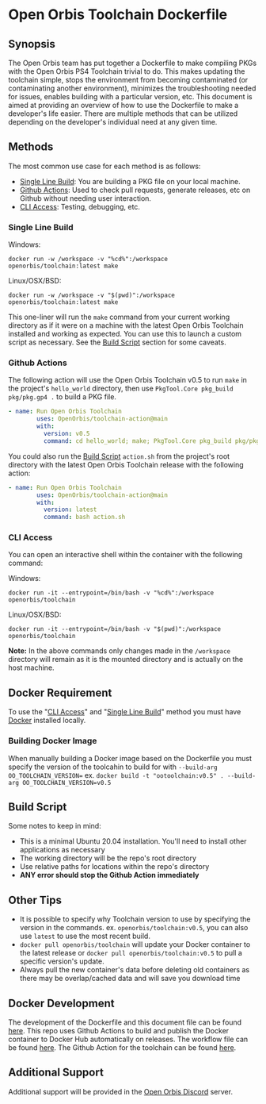 # Open Orbis Toolchain Dockerfile

## Synopsis

The Open Orbis team has put together a Dockerfile to make compiling PKGs with the Open Orbis PS4 Toolchain trivial to do. This makes updating the toolchain simple, stops the environment from becoming contaminated (or contaminating another environment), minimizes the troubleshooting needed for issues, enables building with a particular version, etc. This document is aimed at providing an overview of how to use the Dockerfile to make a developer's life easier. There are multiple methods that can be utilized depending on the developer's individual need at any given time.

## Methods

The most common use case for each method is as follows:

- [Single Line Build]: You are building a PKG file on your local machine.
- [Github Actions]: Used to check pull requests, generate releases, etc on Github without needing user interaction.
- [CLI Access]: Testing, debugging, etc.

### Single Line Build

Windows:

```shell
docker run -w /workspace -v "%cd%":/workspace openorbis/toolchain:latest make
```

Linux/OSX/BSD:

```shell
docker run -w /workspace -v "$(pwd)":/workspace openorbis/toolchain:latest make
```

This one-liner will run the `make` command from your current working directory as if it were on a machine with the latest Open Orbis Toolchain installed and working as expected. You can use this to launch a custom script as necessary. See the [Build Script] section for some caveats.

### Github Actions

The following action will use the Open Orbis Toolchain v0.5 to run `make` in the project's `hello_world` directory, then use `PkgTool.Core pkg_build pkg/pkg.gp4 .` to build a PKG file.

```yml
- name: Run Open Orbis Toolchain
        uses: OpenOrbis/toolchain-action@main
        with:
          version: v0.5
          command: cd hello_world; make; PkgTool.Core pkg_build pkg/pkg.gp4 .
```

You could also run the [Build Script] `action.sh` from the project's root directory with the latest Open Orbis Toolchain release with the following action:

```yml
- name: Run Open Orbis Toolchain
        uses: OpenOrbis/toolchain-action@main
        with:
          version: latest
          command: bash action.sh
```

### CLI Access

You can open an interactive shell within the container with the following command:

Windows:

```shell
docker run -it --entrypoint=/bin/bash -v "%cd%":/workspace openorbis/toolchain
```

Linux/OSX/BSD:

```shell
docker run -it --entrypoint=/bin/bash -v "$(pwd)":/workspace openorbis/toolchain
```

**Note:** In the above commands only changes made in the `/workspace` directory will remain as it is the mounted directory and is actually on the host machine.

## Docker Requirement

To use the "[CLI Access]" and "[Single Line Build]" method you must have [Docker] installed locally.

### Building Docker Image

When manually building a Docker image based on the Dockerfile you must specify the version of the toolcahin to build for with `--build-arg OO_TOOLCHAIN_VERSION=` ex. `docker build -t "ootoolchain:v0.5" . --build-arg OO_TOOLCHAIN_VERSION=v0.5`

## Build Script

Some notes to keep in mind:

- This is a minimal Ubuntu 20.04  installation. You'll need to install other applications as necessary
- The working directory will be the repo's root directory
- Use relative paths for locations within the repo's directory
- **ANY error should stop the Github Action immediately**

## Other Tips

- It is possible to specify why Toolchain version to use by specifying the version in the commands. ex. `openorbis/toolchain:v0.5`, you can also use `latest` to use the most recent build.
- `docker pull openorbis/toolchain` will update your Docker container to the latest release or `docker pull openorbis/toolchain:v0.5` to pull a specific version's update.
- Always pull the new container's data before deleting old containers as there may be overlap/cached data and will save you download time

## Docker Development

The development of the Dockerfile and this document file can be found [here](https://github.com/OpenOrbis/OpenOrbis-PS4-Toolchain/). This repo uses Github Actions to build and publish the Docker container to Docker Hub automatically on releases. The workflow file can be found [here](https://github.com/OpenOrbis/OpenOrbis-PS4-Toolchain/tree/master/.github/workflows/docker.yml). The Github Action for the toolchain can be found [here](https://github.com/OpenOrbis/toolchain-action).

## Additional Support

Additional support will be provided in the [Open Orbis Discord] server.

[//]: # (These are reference links used in the body of this note and get stripped out when the markdown processor does its job. There is no need to format nicely because it shouldn't be seen. Thanks SO - http://stackoverflow.com/questions/4823468/store-comments-in-markdown-syntax)

   [Synopsis]: <#synopsis>
   [Methods]: <#methods>
   [Single Line Build]: <#single-line-build>
   [Github Actions]: <#github-actions>
   [CLI Access]: <#cli-access>
   [Docker Requirement]: <#docker-requirement>
   [Building Docker Image]: <#building-docker-image>
   [Build Script]: <#build-script>
   [Other Tips]: <#other-tips>
   [Docker Development]: <#docker-development>
   [Additional Support]: <#additional-support>

   [Docker]: <https://www.docker.com/>
   [Open Orbis Discord]: <https://discord.com/invite/GQr8ydn>
